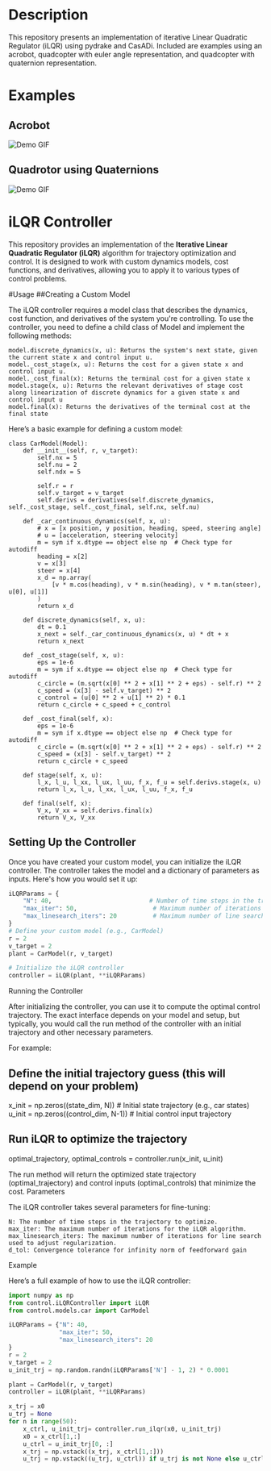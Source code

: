 # Description
This repository presents an implementation of iterative Linear Quadratic Regulator (iLQR) using pydrake and CasADi. Included are examples using an acrobot, quadcopter with euler angle representation, and quadcopter with quaternion representation.

# Examples
## Acrobot
![Demo GIF](https://github.com/malkstik/iLQR/blob/main/results/AcrobotiLQR.gif)
## Quadrotor using Quaternions
![Demo GIF](https://github.com/malkstik/iLQR/blob/main/results/QuadcopteriLQR.gif)

# iLQR Controller

This repository provides an implementation of the **Iterative Linear Quadratic Regulator (iLQR)** algorithm for trajectory optimization and control. It is designed to work with custom dynamics models, cost functions, and derivatives, allowing you to apply it to various types of control problems.

#Usage
##Creating a Custom Model

The iLQR controller requires a model class that describes the dynamics, cost function, and derivatives of the system you're controlling. To use the controller, you need to define a child class of Model and implement the following methods:

    model.discrete_dynamics(x, u): Returns the system's next state, given the current state x and control input u.
    model._cost_stage(x, u): Returns the cost for a given state x and control input u.
    model._cost_final(x): Returns the terminal cost for a given state x
    model.stage(x, u): Returns the relevant derivatives of stage cost along linearization of discrete dynamics for a given state x and control input u
    model.final(x): Returns the derivatives of the terminal cost at the final state

Here’s a basic example for defining a custom model:

```
class CarModel(Model):
    def __init__(self, r, v_target):
        self.nx = 5
        self.nu = 2
        self.ndx = 5

        self.r = r
        self.v_target = v_target
        self.derivs = derivatives(self.discrete_dynamics, self._cost_stage, self._cost_final, self.nx, self.nu)

    def _car_continuous_dynamics(self, x, u):
        # x = [x position, y position, heading, speed, steering angle]
        # u = [acceleration, steering velocity]
        m = sym if x.dtype == object else np  # Check type for autodiff
        heading = x[2]
        v = x[3]
        steer = x[4]
        x_d = np.array(
            [v * m.cos(heading), v * m.sin(heading), v * m.tan(steer), u[0], u[1]]
        )
        return x_d

    def discrete_dynamics(self, x, u):
        dt = 0.1
        x_next = self._car_continuous_dynamics(x, u) * dt + x
        return x_next 
    
    def _cost_stage(self, x, u):
        eps = 1e-6 
        m = sym if x.dtype == object else np  # Check type for autodiff
        c_circle = (m.sqrt(x[0] ** 2 + x[1] ** 2 + eps) - self.r) ** 2
        c_speed = (x[3] - self.v_target) ** 2
        c_control = (u[0] ** 2 + u[1] ** 2) * 0.1
        return c_circle + c_speed + c_control

    def _cost_final(self, x):
        eps = 1e-6         
        m = sym if x.dtype == object else np  # Check type for autodiff
        c_circle = (m.sqrt(x[0] ** 2 + x[1] ** 2 + eps) - self.r) ** 2
        c_speed = (x[3] - self.v_target) ** 2
        return c_circle + c_speed

    def stage(self, x, u):
        l_x, l_u, l_xx, l_ux, l_uu, f_x, f_u = self.derivs.stage(x, u)
        return l_x, l_u, l_xx, l_ux, l_uu, f_x, f_u 
    
    def final(self, x):
        V_x, V_xx = self.derivs.final(x)
        return V_x, V_xx
```
## Setting Up the Controller

Once you have created your custom model, you can initialize the iLQR controller. The controller takes the model and a dictionary of parameters as inputs. Here's how you would set it up:
```python
iLQRParams = {
    "N": 40,                           # Number of time steps in the trajectory
    "max_iter": 50,                     # Maximum number of iterations for iLQR
    "max_linesearch_iters": 20          # Maximum number of line search iterations
}
# Define your custom model (e.g., CarModel)
r = 2
v_target = 2
plant = CarModel(r, v_target)

# Initialize the iLQR controller
controller = iLQR(plant, **iLQRParams)
```
Running the Controller

After initializing the controller, you can use it to compute the optimal control trajectory. The exact interface depends on your model and setup, but typically, you would call the run method of the controller with an initial trajectory and other necessary parameters.

For example:

## Define the initial trajectory guess (this will depend on your problem)
x_init = np.zeros((state_dim, N))  # Initial state trajectory (e.g., car states)
u_init = np.zeros((control_dim, N-1))  # Initial control input trajectory

## Run iLQR to optimize the trajectory
optimal_trajectory, optimal_controls = controller.run(x_init, u_init)

The run method will return the optimized state trajectory (optimal_trajectory) and control inputs (optimal_controls) that minimize the cost.
Parameters

The iLQR controller takes several parameters for fine-tuning:

    N: The number of time steps in the trajectory to optimize.
    max_iter: The maximum number of iterations for the iLQR algorithm.
    max_linesearch_iters: The maximum number of iterations for line search used to adjust regularization.
    d_tol: Convergence tolerance for infinity norm of feedforward gain

Example

Here’s a full example of how to use the iLQR controller:
```python
import numpy as np
from control.iLQRController import iLQR
from control.models.car import CarModel

iLQRParams = {"N": 40,
              "max_iter": 50,
              "max_linesearch_iters": 20
}
r = 2
v_target = 2
u_init_trj = np.random.randn(iLQRParams['N'] - 1, 2) * 0.0001

plant = CarModel(r, v_target)
controller = iLQR(plant, **iLQRParams)

x_trj = x0
u_trj = None
for n in range(50):
    x_ctrl, u_init_trj= controller.run_ilqr(x0, u_init_trj)
    x0 = x_ctrl[1,:]
    u_ctrl = u_init_trj[0, :]
    x_trj = np.vstack((x_trj, x_ctrl[1,:]))
    u_trj = np.vstack((u_trj, u_ctrl)) if u_trj is not None else u_ctrl
```
